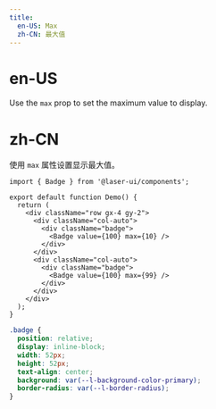 ```yaml
---
title:
  en-US: Max
  zh-CN: 最大值
---
```


# en-US

Use the `max` prop to set the maximum value to display.

# zh-CN

使用 `max` 属性设置显示最大值。

```tsx
import { Badge } from '@laser-ui/components';

export default function Demo() {
  return (
    <div className="row gx-4 gy-2">
      <div className="col-auto">
        <div className="badge">
          <Badge value={100} max={10} />
        </div>
      </div>
      <div className="col-auto">
        <div className="badge">
          <Badge value={100} max={99} />
        </div>
      </div>
    </div>
  );
}
```

```scss
.badge {
  position: relative;
  display: inline-block;
  width: 52px;
  height: 52px;
  text-align: center;
  background: var(--l-background-color-primary);
  border-radius: var(--l-border-radius);
}
```
